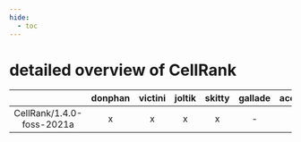 ```yaml
---
hide:
  - toc
---
```


detailed overview of CellRank
=============================

| |donphan|victini|joltik|skitty|gallade|accelgor|swalot|doduo|
| :---: | :---: | :---: | :---: | :---: | :---: | :---: | :---: | :---: |
|CellRank/1.4.0-foss-2021a|x|x|x|x|-|-|x|x|
